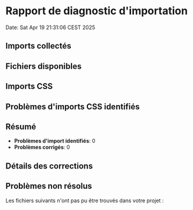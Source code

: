 # Rapport de diagnostic d'importation
Date: Sat Apr 19 21:31:06 CEST 2025

## Imports collectés
## Fichiers disponibles
## Imports CSS
## Problèmes d'imports CSS identifiés
## Résumé
- **Problèmes d'import identifiés**: 0
- **Problèmes corrigés**: 0

## Détails des corrections
## Problèmes non résolus
Les fichiers suivants n'ont pas pu être trouvés dans votre projet :
